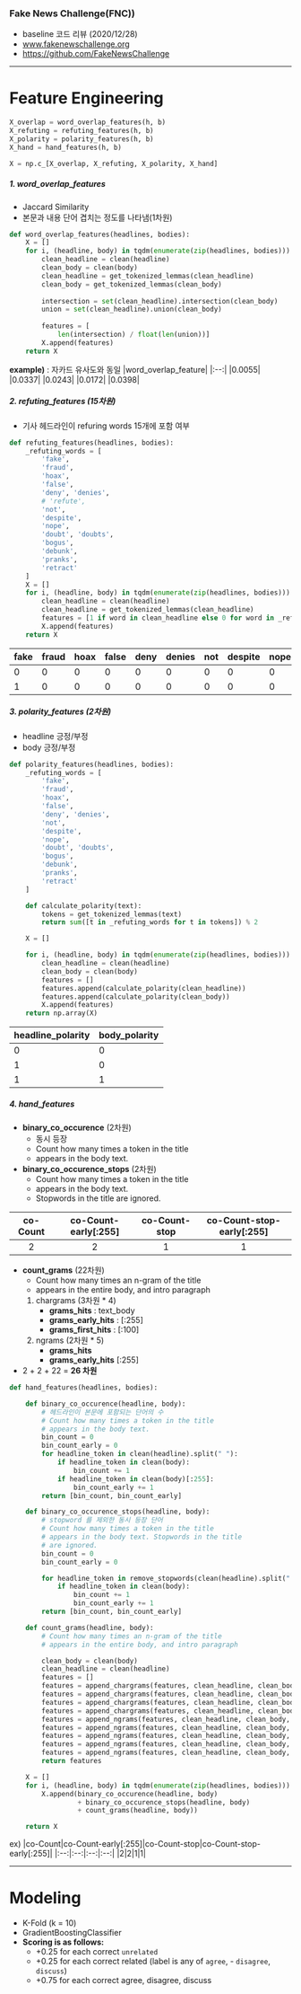 ### Fake News Challenge(FNC))
- baseline 코드 리뷰 (2020/12/28)
- www.fakenewschallenge.org
- https://github.com/FakeNewsChallenge
---
# Feature Engineering

```python
X_overlap = word_overlap_features(h, b)
X_refuting = refuting_features(h, b)
X_polarity = polarity_features(h, b)
X_hand = hand_features(h, b)

X = np.c_[X_overlap, X_refuting, X_polarity, X_hand]
```


##### 1. word_overlap_features 
- Jaccard Similarity
- 본문과 내용 단어 겹치는 정도를 나타냄(1차원)
```python
def word_overlap_features(headlines, bodies):
    X = []
    for i, (headline, body) in tqdm(enumerate(zip(headlines, bodies))):
        clean_headline = clean(headline)
        clean_body = clean(body)
        clean_headline = get_tokenized_lemmas(clean_headline)
        clean_body = get_tokenized_lemmas(clean_body)
        
        intersection = set(clean_headline).intersection(clean_body)
        union = set(clean_headline).union(clean_body)
        
        features = [
            len(intersection) / float(len(union))]
        X.append(features)
    return X
```
__example)__ : 자카드 유사도와 동일
|word_overlap_feature|
|:--:|
|0.0055|
|0.0337|
|0.0243|
|0.0172|
|0.0398|

##### 2. refuting_features (15차원)
- 기사 헤드라인이 refuring words 15개에 포함 여부
```python
def refuting_features(headlines, bodies):
    _refuting_words = [
        'fake',
        'fraud',
        'hoax',
        'false',
        'deny', 'denies',
        # 'refute',
        'not',
        'despite',
        'nope',
        'doubt', 'doubts',
        'bogus',
        'debunk',
        'pranks',
        'retract'
    ]
    X = []
    for i, (headline, body) in tqdm(enumerate(zip(headlines, bodies))):
        clean_headline = clean(headline)
        clean_headline = get_tokenized_lemmas(clean_headline)
        features = [1 if word in clean_headline else 0 for word in _refuting_words]
        X.append(features)
    return X
```
|fake|fraud|hoax|false|deny|denies|not|despite|nope|doubt|doubts|bogus|debunk|pranks|retract|
|--|--|--|--|--|--|--|--|--|--|--|--|--|--|--|
|0|0|0|0|0|0|0|0|0|0|0|0|0|0|0|
|1|0|0|0|0|0|0|0|0|0|0|0|0|0|0|

##### 3. polarity_features (2차원)
- headline 긍정/부정
- body 긍정/부정
```python
def polarity_features(headlines, bodies):
    _refuting_words = [
        'fake',
        'fraud',
        'hoax',
        'false',
        'deny', 'denies',
        'not',
        'despite',
        'nope',
        'doubt', 'doubts',
        'bogus',
        'debunk',
        'pranks',
        'retract'
    ]

    def calculate_polarity(text):
        tokens = get_tokenized_lemmas(text)
        return sum([t in _refuting_words for t in tokens]) % 2

    X = []

    for i, (headline, body) in tqdm(enumerate(zip(headlines, bodies))):
        clean_headline = clean(headline)
        clean_body = clean(body)
        features = []
        features.append(calculate_polarity(clean_headline))
        features.append(calculate_polarity(clean_body))
        X.append(features)
    return np.array(X)
```
|headline_polarity|body_polarity|
|--|--|
|0|0|
|1|0|
|1|1|


##### 4. hand_features
- __binary_co_occurence__ (2차원) 
    - 동시 등장
    - Count how many times a token in the title
    - appears in the body text.
- __binary_co_occurence_stops__ (2차원) 
    - Count how many times a token in the title
    - appears in the body text. 
    - Stopwords in the title are ignored.

|co-Count|co-Count-early[:255]|co-Count-stop|co-Count-stop-early[:255]|
|:--:|:--:|:--:|:--:|
|2|2|1|1|

- __count_grams__ (22차원)
    - Count how many times an n-gram of the title
    - appears in the entire body, and intro paragraph
    1. chargrams (3차원 * 4)
        - __grams_hits__ : text_body
        - __grams_early_hits__ : [:255]
        - __grams_first_hits__ : [:100]
    2. ngrams (2차원 * 5)
        - __grams_hits__ 
        - __grams_early_hits__  [:255]
- 2 + 2 + 22 = __26 차원__
```python
def hand_features(headlines, bodies):

    def binary_co_occurence(headline, body):
        # 헤드라인이 본문에 포함되는 단어의 수
        # Count how many times a token in the title
        # appears in the body text.
        bin_count = 0
        bin_count_early = 0
        for headline_token in clean(headline).split(" "):
            if headline_token in clean(body):
                bin_count += 1
            if headline_token in clean(body)[:255]:
                bin_count_early += 1
        return [bin_count, bin_count_early]

    def binary_co_occurence_stops(headline, body):
        # stopword 를 제외한 동시 등장 단어
        # Count how many times a token in the title
        # appears in the body text. Stopwords in the title
        # are ignored.
        bin_count = 0
        bin_count_early = 0

        for headline_token in remove_stopwords(clean(headline).split(" ")):
            if headline_token in clean(body):
                bin_count += 1
                bin_count_early += 1
        return [bin_count, bin_count_early]

    def count_grams(headline, body):
        # Count how many times an n-gram of the title
        # appears in the entire body, and intro paragraph

        clean_body = clean(body)
        clean_headline = clean(headline)
        features = []
        features = append_chargrams(features, clean_headline, clean_body, 2)
        features = append_chargrams(features, clean_headline, clean_body, 8)
        features = append_chargrams(features, clean_headline, clean_body, 4)
        features = append_chargrams(features, clean_headline, clean_body, 16)
        features = append_ngrams(features, clean_headline, clean_body, 2)
        features = append_ngrams(features, clean_headline, clean_body, 3)
        features = append_ngrams(features, clean_headline, clean_body, 4)
        features = append_ngrams(features, clean_headline, clean_body, 5)
        features = append_ngrams(features, clean_headline, clean_body, 6)
        return features

    X = []
    for i, (headline, body) in tqdm(enumerate(zip(headlines, bodies))):
        X.append(binary_co_occurence(headline, body)
                 + binary_co_occurence_stops(headline, body)
                 + count_grams(headline, body))

    return X
```

ex) 
|co-Count|co-Count-early[:255]|co-Count-stop|co-Count-stop-early[:255]|
|:--:|:--:|:--:|:--:|
|2|2|1|1|

---
# Modeling
- K-Fold (k = 10)
- GradientBoostingClassifier
- __Scoring is as follows:__
  - +0.25 for each correct `unrelated`
  - +0.25 for each correct related (label is any of `agree`, - `disagree`, `discuss`)
  - +0.75 for each correct agree, disagree, discuss
